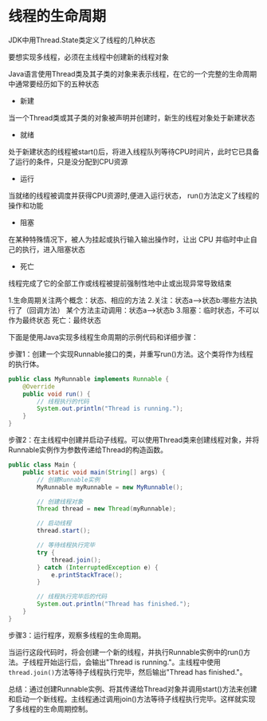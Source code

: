 # 线程的生命周期

JDK中用Thread.State类定义了线程的几种状态

要想实现多线程，必须在主线程中创建新的线程对象

Java语言使用Thread类及其子类的对象来表示线程，在它的一个完整的生命周期中通常要经历如下的五种状态

- 新建

当一个Thread类或其子类的对象被声明并创建时，新生的线程对象处于新建状态

- 就绪

处于新建状态的线程被start()后，将进入线程队列等待CPU时间片，此时它已具备了运行的条件，只是没分配到CPU资源

- 运行

当就绪的线程被调度并获得CPU资源时,便进入运行状态， run()方法定义了线程的操作和功能

- 阻塞

在某种特殊情况下，被人为挂起或执行输入输出操作时，让出 CPU 并临时中止自己的执行，进入阻塞状态

- 死亡

线程完成了它的全部工作或线程被提前强制性地中止或出现异常导致结束

1.生命周期关注两个概念：状态、相应的方法
2.关注：状态a-->状态b:哪些方法执行了（回调方法）
某个方法主动调用：状态a-->状态b
3.阻塞：临时状态，不可以作为最终状态
死亡：最终状态

下面是使用Java实现多线程生命周期的示例代码和详细步骤：

步骤1：创建一个实现Runnable接口的类，并重写run()方法。这个类将作为线程的执行体。

```java
public class MyRunnable implements Runnable {
    @Override
    public void run() {
        // 线程执行的代码
        System.out.println("Thread is running.");
    }
}
```

步骤2：在主线程中创建并启动子线程。可以使用Thread类来创建线程对象，并将Runnable实例作为参数传递给Thread的构造函数。

```java
public class Main {
    public static void main(String[] args) {
        // 创建Runnable实例
        MyRunnable myRunnable = new MyRunnable();

        // 创建线程对象
        Thread thread = new Thread(myRunnable);

        // 启动线程
        thread.start();

        // 等待线程执行完毕
        try {
            thread.join();
        } catch (InterruptedException e) {
            e.printStackTrace();
        }

        // 线程执行完毕后的代码
        System.out.println("Thread has finished.");
    }
}
```

步骤3：运行程序，观察多线程的生命周期。

当运行这段代码时，将会创建一个新的线程，并执行Runnable实例中的run()方法。子线程开始运行后，会输出"Thread is running."。主线程中使用`thread.join()`方法等待子线程执行完毕，然后输出"Thread has finished."。

总结：通过创建Runnable实例、将其传递给Thread对象并调用start()方法来创建和启动一个新线程。主线程通过调用join()方法等待子线程执行完毕。这样就实现了多线程的生命周期控制。
